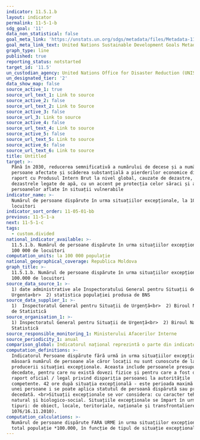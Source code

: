 ```yaml
---
indicator: 11.5.1.b
layout: indicator
permalink: 11-5-1-b
sdg_goal: '11'
data_non_statistical: false
goal_meta_link: 'https://unstats.un.org/sdgs/metadata/files/Metadata-11-05-01.pdf'
goal_meta_link_text: United Nations Sustainable Development Goals Metadata (PDF 224 KB)
graph_type: line
published: true
reporting_status: notstarted
target_id: '11.5'
un_custodian_agency: United Nations Office for Disaster Reduction (UNISDR)
un_designated_tier: '2'
data_show_map: false
source_active_1: true
source_url_text_1: Link to source
source_active_2: false
source_url_text_2: Link to Source
source_active_3: false
source_url_3: Link to source
source_active_4: false
source_url_text_4: Link to source
source_active_5: false
source_url_text_5: Link to source
source_active_6: false
source_url_text_6: Link to source
title: Untitled
target: >-
  Până în 2030, reducerea semnificativă a numărului de decese și a numărului de
  persoane afectate și scăderea substanțială a pierderilor economice directe în
  raport cu Produsul Intern Brut la nivel global, cauzate de dezastre, inclusiv
  dezastrele legate de apă, cu un accent pe protecția celor săraci și a
  persoanelor aflate în situații vulnerabile
indicator_name: >-
  Numărul de persoane dispărute în urma situațiilor excepționale, la 100000 de
  locuitori
indicator_sort_order: 11-05-01-bb
previous: 11-5-1-a
next: 11-5-1-c
tags:
  - custom.divided
national_indicator_available: >-
  11.5.1.b. Numărul de persoane dispărute în urma situațiilor excepționale, la
  100 000 de locuitori
computation_units: la 100 000 populație
national_geographical_coverage: Republica Moldova
graph_title: >-
  11.5.1.b. Numărul de persoane dispărute în urma situațiilor excepționale, la
  100.000 de locuitori
source_data_source_1: >-
  1) date administrative ale Inspectoratului General pentru Situații de
  Urgenta<br>  2) statistica populației produsa de BNS
source_data_supplier_1: >-
  1)  Inspectoratul General pentru Situații de Urgență<br>  2) Biroul Național
  de Statistică
source_organisation_1: >-
  1) Inspectoratul General pentru Situații de Urgență<br>  2) Biroul Național de
  Statistică
source_responsible_monitoring_1: Ministerului Afacerilor Interne
source_periodicity_1: anual
comparison_global: Indicatorul național reprezintă o parte din indicatorul global
computation_definitions: >-
  Indicatorul Persoane dispărute fără urmă in urma situațiilor excepționale
  măsoară numărul de persoane ale căror locații nu sunt cunoscute de la momentul
  producerii situației excepționale. Aceasta include persoanele presupuse a fi
  decedate, pentru care nu există dovezi fizice și pentru care a fost depus un
  raport oficial / legal privind dispariția persoanei la autoritățile
  competente. 42 ore după situația excepțională - este perioada maximă în care
  unei persoane i se poate aplica statutul de persoană dispărută sau presupusă
  decedată. <br>Situații excepționale se vor considera: cu caracter tehnogen,
  natural și biologico-social. Situațiile excepționale se împart în următoarele
  tipuri: de obiect, locale, teritoriale, naționale și transfrontaliere (HG
  1076/16.11.2010).
computation_calculations: >-
  Numărul de persoane dispărute FARA URME in urma situațiilor excepționale /
  total populație *100.000, în funcție de tipul de situație excepțională.
---
```

